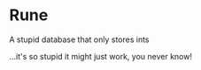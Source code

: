 Rune
====

A stupid database that only stores ints



















...it's so stupid it might just work, you never know!
